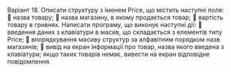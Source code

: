 Варіант 18.
Описати структуру з іменем Price, що містить наступні поля: 
 назва товару;
 назва магазину, в якому продається товар;
 вартість товару в гривнях.
Написати програму, що виконує наступні дії:
 введення даних з клавіатури в масив, що складається з елементів типу Price; 
 впорядкування масиву структур за алфавітним порядком назв магазинів;
 вивід на екран інформації про товар, назва якого введена з клавіатури; якщо таких товарів немає, вивести на екран відповідне повідомлення.
